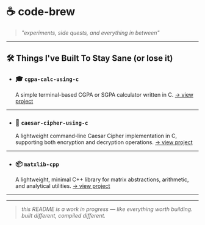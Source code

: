 # ☕️ code-brew

> _"experiments, side quests, and everything in between"_

---

## 🛠️ Things I've Built To Stay Sane (or lose it)

<!-- > we all start somewhere — here's mine. -->

- ### 🎓 `cgpa-calc-using-c`
  A simple terminal-based CGPA or SGPA calculator written in C.
  [→ view project](https://github.com/manakcodes/cgpa-calc-using-c.git)

---

- ### 🔐 `caesar-cipher-using-c`
  A lightweight command-line Caesar Cipher implementation in C, supporting both encryption and decryption operations.
  [→ view project](https://github.com/manakcodes/caesar-cipher-using-c.git)

---

- ### 📦 `matxlib-cpp`
  A lightweight, minimal C++ library for matrix abstractions, arithmetic, and analytical utilities.
  [→ view project](https://github.com/manakcodes/matxlib-cpp.git)

---

<!-- ## 🧩 want to see more?

Every repo here is a piece of my learning curve.
Check them all out in the [**projects tab**](https://github.com/manakcodes?tab=repositories) or scroll through this repo’s links. -->

---

> _this README is a work in progress — like everything worth building._  
> _built different, compiled different._
